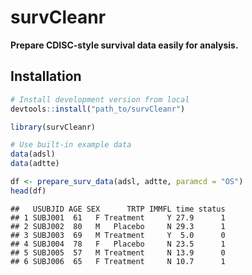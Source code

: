 
# survCleanr

**Prepare CDISC-style survival data easily for analysis.**

## Installation

``` r
# Install development version from local
devtools::install("path_to/survCleanr")
```

``` r
library(survCleanr)

# Use built-in example data
data(adsl)
data(adtte)

df <- prepare_surv_data(adsl, adtte, paramcd = "OS")
head(df)
```

    ##   USUBJID AGE SEX      TRTP IMMFL time status
    ## 1 SUBJ001  61   F Treatment     Y 27.9      1
    ## 2 SUBJ002  80   M   Placebo     N 29.3      1
    ## 3 SUBJ003  69   M Treatment     Y  5.0      0
    ## 4 SUBJ004  78   F   Placebo     N 23.5      1
    ## 5 SUBJ005  57   M Treatment     N 13.9      0
    ## 6 SUBJ006  65   F Treatment     N 10.7      1
